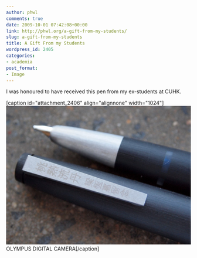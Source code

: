 ```yaml
---
author: phwl
comments: true
date: 2009-10-01 07:42:08+00:00
link: http://phwl.org/a-gift-from-my-students/
slug: a-gift-from-my-students
title: A Gift From my Students
wordpress_id: 2405
categories:
- academia
post_format:
- Image
---
```


I was honoured to have received this pen from my ex-students at CUHK.

[caption id="attachment_2406" align="alignnone" width="1024"][![OLYMPUS DIGITAL CAMERA](/assets/images/2016/01/4201211301_58b7b50ef4_o.jpg)](/assets/images/2016/01/4201211301_58b7b50ef4_o.jpg) OLYMPUS DIGITAL CAMERA[/caption]
